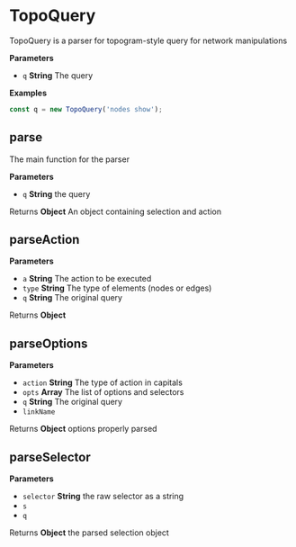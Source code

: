 # TopoQuery

TopoQuery is a parser for topogram-style query for network manipulations

**Parameters**

-   `q` **String** The query

**Examples**

```javascript
const q = new TopoQuery('nodes show');
```

## parse

The main function for the parser

**Parameters**

-   `q` **String** the query

Returns **Object** An object containing selection and action

## parseAction

**Parameters**

-   `a` **String** The action to be executed
-   `type` **String** The type of elements (nodes or edges)
-   `q` **String** The original query

Returns **Object** 

## parseOptions

**Parameters**

-   `action` **String** The type of action in capitals
-   `opts` **Array** The list of options and selectors
-   `q` **String** The original query
-   `linkName`  

Returns **Object** options properly parsed

## parseSelector

**Parameters**

-   `selector` **String** the raw selector as a string
-   `s`  
-   `q`  

Returns **Object** the parsed selection object
